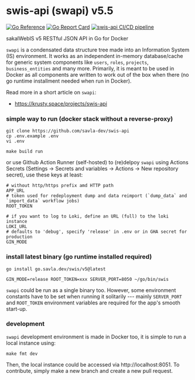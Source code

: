 # swis-api (swapi) v5.5

[![Go Reference](https://pkg.go.dev/badge/go.savla.dev/swis/v5.svg)](https://pkg.go.dev/go.savla.dev/swis/v5)
[![Go Report Card](https://goreportcard.com/badge/go.savla.dev/swis/v5)](https://goreportcard.com/report/go.savla.dev/swis/v5)
[![swis-api CI/CD pipeline](https://github.com/savla-dev/swis-api/actions/workflows/deployment.yml/badge.svg?branch=master)](https://github.com/savla-dev/swis-api/actions/workflows/deployment.yml)

sakalWebIS v5 RESTful JSON API in Go for Docker

`swapi` is a condensated data structure tree made into an Information System (IS) environment. It works as an independent in-memory database/cache for generic system components like `users`, `roles`, `projects`, `business_entities` and many more. Primarily, it is meant to be used in Docker as all components are written to work out of the box when there (no go runtime installment needed when run in Docker).

Read more in a short article on `swapi`:

+ https://krusty.space/projects/swis-api

### simple way to run (docker stack without a reverse-proxy)

```
git clone https://github.com/savla-dev/swis-api
cp .env.example .env
vi .env

make build run
```

or use Github Action Runner (self-hosted) to (re)delpoy `swapi` using Actions Secrets (Settings -> Secrets and variables -> Actions -> New repository secret), use these keys at least:
```
# without http/https prefix amd HTTP path
APP_URL 
# token used for redeployment dump and data reimport (`dump_data` and `import_data` workflow jobs)
ROOT_TOKEN

# if you want to log to Loki, define an URL (full) to the loki instance
LOKI_URL
# defaults to 'debug', specify 'release' in .env or in GHA secret for production
GIN_MODE
```

### install latest binary (go runtime installed required)

```
go install go.savla.dev/swis/v5@latest

GIN_MODE=release ROOT_TOKEN=xxx SERVER_PORT=8050 ~/go/bin/swis
```

`swapi` could be run as a single binary too. However, some environment constants have to be set when running it solitarily --- mainly `SERVER_PORT` and `ROOT_TOKEN` environment variables are required for the app's smooth start-up. 

### development

`swapi` development environment is made in Docker too, it is simple to run a local instance using:

```
make fmt dev
```

Then, the local instance could be accessed via http://localhost:8051. To contribute, simply make a new branch and create a new pull request.

